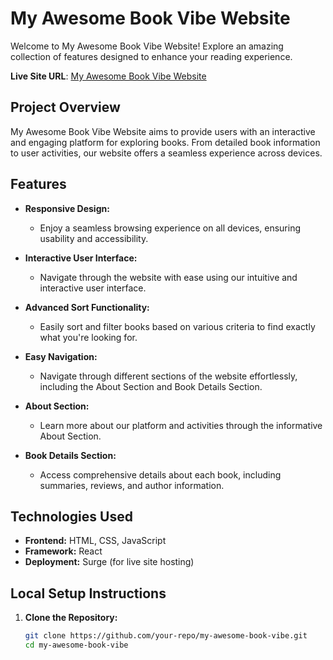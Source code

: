 # My Awesome Book Vibe Website

Welcome to My Awesome Book Vibe Website! Explore an amazing collection of features designed to enhance your reading experience.

**Live Site URL**: [My Awesome Book Vibe Website](https://hero-assignment-8.surge.sh/)

## Project Overview

My Awesome Book Vibe Website aims to provide users with an interactive and engaging platform for exploring books. From detailed book information to user activities, our website offers a seamless experience across devices.

## Features

- **Responsive Design:**
  - Enjoy a seamless browsing experience on all devices, ensuring usability and accessibility.
  
- **Interactive User Interface:**
  - Navigate through the website with ease using our intuitive and interactive user interface.
  
- **Advanced Sort Functionality:**
  - Easily sort and filter books based on various criteria to find exactly what you're looking for.
  
- **Easy Navigation:**
  - Navigate through different sections of the website effortlessly, including the About Section and Book Details Section.
  
- **About Section:**
  - Learn more about our platform and activities through the informative About Section.
  
- **Book Details Section:**
  - Access comprehensive details about each book, including summaries, reviews, and author information.

## Technologies Used

- **Frontend:** HTML, CSS, JavaScript
- **Framework:** React
- **Deployment:** Surge (for live site hosting)

## Local Setup Instructions

1. **Clone the Repository:**
   ```bash
   git clone https://github.com/your-repo/my-awesome-book-vibe.git
   cd my-awesome-book-vibe
